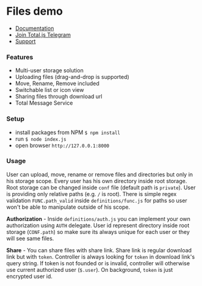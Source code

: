 # Files demo

- [Documentation](https://docs.totaljs.com)
- [Join Total.js Telegram](https://t.me/totaljs)
- [Support](https://www.totaljs.com/support/)

### Features

- Multi-user storage solution
- Uploading files (drag-and-drop is supported)
- Move, Rename, Remove included
- Switchable list or icon view
- Sharing files through download url
- Total Message Service

### Setup

- install packages from NPM `$ npm install`
- run `$ node index.js`
- open browser `http://127.0.0.1:8000`

### Usage

User can upload, move, rename or remove files and directories but only in his storage scope. Every user has his own directory inside root storage. Root storage can be changed inside `conf` file (default path is `private`). User is providing only relative paths (e.g. `/` is root). There is simple regex validation `FUNC.path_valid` inside `definitions/func.js` for paths so user won't be able to manipulate outside of his scope.

**Authorization** -
Inside `definitions/auth.js` you can implement your own authorization using `AUTH` delegate. User id represent directory inside root storage (`CONF.path`) so make sure its always unique for each user or they will see same files.

**Share** -
You can share files with share link. Share link is regular download link but with `token`. Controller is always looking for `token` in download link's query string. If token is not founded or is invalid, controller will otherwise use current authorized user (`$.user`). On background, `token` is just encrypted user id.
